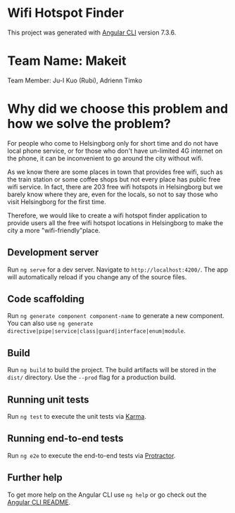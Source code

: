# Wifi Hotspot Finder

This project was generated with [Angular CLI](https://github.com/angular/angular-cli) version 7.3.6.

# Team Name: Makeit 
Team Member: Ju-I Kuo (Rubi), Adrienn Timko

# Why did we choose this problem and how we solve the problem?
For people who come to Helsingborg only for short time and do not have local phone service, or for those who don't have un-limited 4G internet on the phone, it can be inconvenient to go around the city without wifi.

As we know there are some places in town that provides free wifi, such as the train station or some coffee shops but not every place has public free wifi service. 
In fact, there are 203 free wifi hotspots in Helsingborg but we barely know where they are, even for the locals, so not to say those who visit Helsingborg for the first time.

Therefore, we would like to create a wifi hotspot finder application to provide users all the free wifi hotspot locations in Helsingborg to make the city a more "wifi-friendly"place.

## Development server

Run `ng serve` for a dev server. Navigate to `http://localhost:4200/`. The app will automatically reload if you change any of the source files.

## Code scaffolding

Run `ng generate component component-name` to generate a new component. You can also use `ng generate directive|pipe|service|class|guard|interface|enum|module`.

## Build

Run `ng build` to build the project. The build artifacts will be stored in the `dist/` directory. Use the `--prod` flag for a production build.

## Running unit tests

Run `ng test` to execute the unit tests via [Karma](https://karma-runner.github.io).

## Running end-to-end tests

Run `ng e2e` to execute the end-to-end tests via [Protractor](http://www.protractortest.org/).

## Further help

To get more help on the Angular CLI use `ng help` or go check out the [Angular CLI README](https://github.com/angular/angular-cli/blob/master/README.md).
